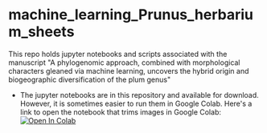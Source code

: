 # machine_learning_Prunus_herbarium_sheets
This repo holds jupyter notebooks and scripts associated with the manuscript "A phylogenomic approach, combined with morphological characters gleaned via machine learning, uncovers the hybrid origin and biogeographic diversification of the plum genus"

* The jupyter notebooks are in this repository and available for download.
However, it is sometimes easier to run them in Google Colab.
Here's a link to open the notebook that trims images in Google Colab: 
[![Open In Colab](https://colab.research.google.com/assets/colab-badge.svg)](https://colab.research.google.com/github/richiehodel/machine_learning_Prunus_herbarium_sheets/blob/main/Data_Processing-trimming_cpnuc.ipynb)
